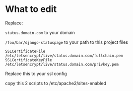 # What to edit

Replace:

`status.domain.com` to your domain

`/foo/bar/django-statuspage` to your path to this project files

```
SSLCertificateFile /etc/letsencrypt/live/status.domain.com/fullchain.pem
SSLCertificateKeyFile /etc/letsencrypt/live/status.domain.com/privkey.pem
```

Replace this to your ssl config

copy this 2 scripts to /etc/apache2/sites-enabled
